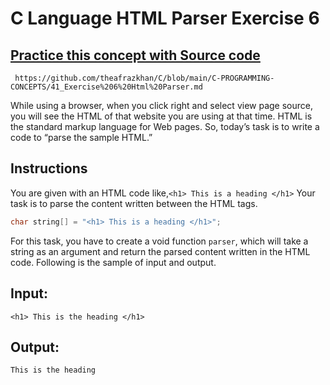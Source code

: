 # C Language HTML Parser Exercise 6

## [Practice this concept with Source code ](https://github.com/theafrazkhan/C/blob/main/C-PROGRAMMING-CONCEPTS/41_Exercise%206%20Html%20Parser.md)

```
 https://github.com/theafrazkhan/C/blob/main/C-PROGRAMMING-CONCEPTS/41_Exercise%206%20Html%20Parser.md
```

While using a browser, when you click right and select view page source, you will see the HTML of that website you are using at that time. HTML is the standard markup language for Web pages. So, today’s task is to write a code to “parse the sample HTML.”

## Instructions
You are given with an HTML code like,``` <h1> This is a heading </h1> ``` Your task is to parse the content written between the HTML tags. 

``` c
char string[] = "<h1> This is a heading </h1>";
```

For this task, you have to create a void function ``` parser ```, which will take a string as an argument and return the parsed content written in the HTML code. Following is the sample of input and output.

## Input:
```
<h1> This is the heading </h1>
```
 


 

## Output:
```
This is the heading
```
